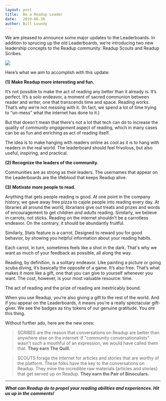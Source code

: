 ```yaml
---
layout: post
title:  Be a Readup Leader
date:   2019-06-30
author: Bill Loundy
---
```

We are pleased to announce some major updates to the Leaderboards. In addition to sprucing up the old Leaderboards, we’re introducing two new leadership concepts to the Readup community: Readup Scouts and Readup Scribes.

<img src="https://blog.readup.com/pics/leaderboardsv2.png">

Here’s what we aim to accomplish with this update: 

<b>(1) Make Readup more interesting and fun.</b>

It’s not possible to make the act of reading any better than it already is. It’s perfect. It’s a solo endeavor, a moment of sacred communion between reader and writer, one that transcends time and space. Reading works. That’s why we’re not messing with it. (In fact, we spend a lot of time trying to “un-mess” what the internet has done to it.) 

But that doesn't mean that there's not a lot that tech can do to increase the quality of <i>community engagement</i> aspect of reading, which in many cases can be as fun and enriching as act of reading itself. 

The idea is to make hanging with readers online as cool as it is to hang with readers in the real world. The leaderboard should feel frivolous, but also useful, inspiring, and practical.

<b>(2) Recognize the leaders of the community.</b>

Communities are as strong as their leaders. The usernames that appear on the Leaderboards are the lifeblood that keeps Readup alive.

<b>(3) Motivate more people to read.</b>

Anything that gets people reading is good. At one point in the company history, we gave away free pizza to cajole people into reading every day. At libraries all around the world, librarians give out treats and prizes and words of encouragement to get children _and adults_ reading. Similarly, we believe in carrots, not sticks. Reading on the internet shouldn't be a carrotless endeavor. On the contrary, it should be abundantly fruitful.

Similarly, Stats feature is a carrot. Designed to reward you for good behavior, by showing you helpful information about your reading habits.

Each carrot, in turn, sometimes feels like a shot in the dark. That's why we want as much of your feedback as possible, all along the way.

Reading, by definition, is a solitary endeavor. Like painting a picture or going scuba diving, it’s basically the opposite of a game. It’s also free. That’s what makes it more like a gift, one that you can give to yourself whenever you want. The cost, however, is your most valuable resource: time. 

The act of reading and the prize of reading are inextricably bound.

When you use Readup, you’re also giving a gift to the rest of the world. And if you appear on the Leaderboards, it means you’re a really spectacular gift-giver. We see the badges as tiny tokens of our genuine gratitude. You <i>are</i> this thing. 

Without further ado, here are the new ones: 

> SCRIBES are the reason that conversations on Readup are better than anywhere else on the internet. If "community conversationalists" wasn't such a mouthful of an expression, we would have called them that. **They earn The Quill.**

> SCOUTS forage the internet for articles and stories that are worthy of the platform. These folks have the key to the conversations on Readup. They mine the incredible raw materials (articles and stories) that get served up on Readup. **They earn the Pair of Binoculars.** 

<hr>

<i><b>What can Readup do to propel your reading abilities and experiences. Hit us up in the comments! </b></i>
